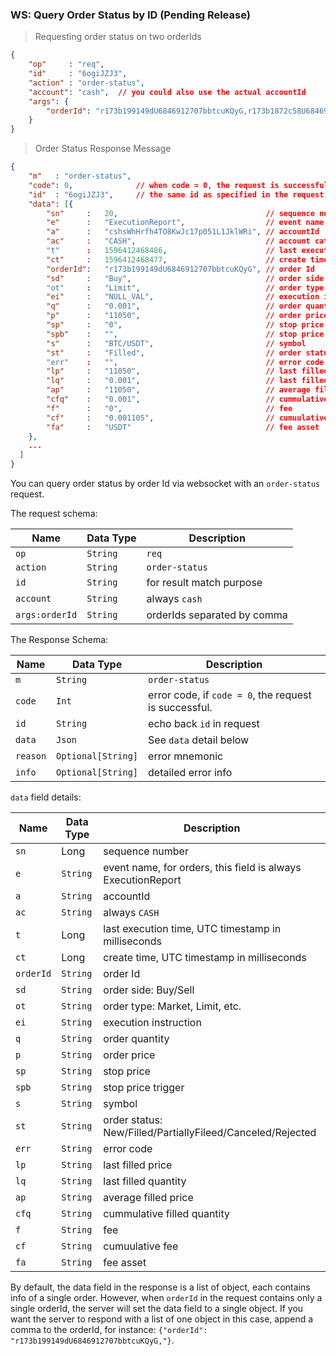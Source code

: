 ### WS: Query Order Status by ID (Pending Release)

> Requesting order status on two orderIds

```json
{
    "op"     : "req",
    "id"     : "6ogiJZJ3",
    "action" : "order-status",
    "account": "cash",  // you could also use the actual accountId
    "args": {
        "orderId": "r173b199149dU6846912707bbtcuKQyG,r173b1872c58U6846912707bbtcuAJW5"
    }
}
```

> Order Status Response Message

```json
{
    "m"   : "order-status", 
    "code": 0,              // when code = 0, the request is successful. 
    "id"  : "6ogiJZJ3",     // the same id as specified in the request. 
    "data": [{
        "sn"     :   20,                                 // sequence number
        "e"      :   "ExecutionReport",                  // event name, for orders, this field is always ExecutionReport
        "a"      :   "cshsWhHrfh4TO8KwJc17p051L1JklWRi", // accountId
        "ac"     :   "CASH",                             // account category: CASH
        "t"      :   1596412468486,                      // last execution time
        "ct"     :   1596412468477,                      // create time
        "orderId":   "r173b199149dU6846912707bbtcuKQyG", // order Id
        "sd"     :   "Buy",                              // order side: Buy/Sell
        "ot"     :   "Limit",                            // order type: Market, Limit, etc.
        "ei"     :   "NULL_VAL",                         // execution instruction
        "q"      :   "0.001",                            // order quantity
        "p"      :   "11050",                            // order price 
        "sp"     :   "0",                                // stop price
        "spb"    :   "",                                 // stop price trigger
        "s"      :   "BTC/USDT",                         // symbol
        "st"     :   "Filled",                           // order status: New/Filled/PartiallyFileed/Canceled/Rejected
        "err"    :   "",                                 // error code
        "lp"     :   "11050",                            // last filled price
        "lq"     :   "0.001",                            // last filled quantity
        "ap"     :   "11050",                            // average filled price 
        "cfq"    :   "0.001",                            // cummulative filled quantity
        "f"      :   "0",                                // fee
        "cf"     :   "0.001105",                         // cumuulative fee
        "fa"     :   "USDT"                              // fee asset
    },
    ...
  ]
}
```

You can query order status by order Id via websocket with an `order-status` request. 

The request schema:

 Name          | Data Type | Description                
-------------- | --------- | -------------------------- 
 `op`          | `String`  | `req`                      
 `action`      | `String`  | `order-status`  
 `id`          | `String`  | for result match purpose
 `account`     | `String`  | always `cash`        
 `args:orderId`| `String`  | orderIds separated by comma


The Response Schema:

 Name     | Data Type          | Description                   
--------- | ------------------ | ----------------------------- 
 `m`      | `String`           | `order-status`
 `code`   | `Int`              | error code, if `code = 0`, the request is successful.
 `id`     | `String`           | echo back `id` in request
 `data`   | `Json`             | See `data` detail below
 `reason` | `Optional[String]` | error mnemonic
 `info`   | `Optional[String]` | detailed error info


`data` field details:

Name      | Data Type | Description
--------- | ----------| -----------------------------
`sn`      | Long      | sequence number
`e`       | `String`  | event name, for orders, this field is always ExecutionReport
`a`       | `String`  | accountId
`ac`      | `String`  | always `CASH`
`t`       | Long      | last execution time, UTC timestamp in milliseconds
`ct`      | Long      | create time, UTC timestamp in milliseconds
`orderId` | `String`  | order Id
`sd`      | `String`  | order side: Buy/Sell
`ot`      | `String`  | order type: Market, Limit, etc.
`ei`      | `String`  | execution instruction
`q`       | `String`  | order quantity
`p`       | `String`  | order price 
`sp`      | `String`  | stop price
`spb`     | `String`  | stop price trigger
`s`       | `String`  | symbol
`st`      | `String`  | order status: New/Filled/PartiallyFileed/Canceled/Rejected
`err`     | `String`  | error code
`lp`      | `String`  | last filled price
`lq`      | `String`  | last filled quantity
`ap`      | `String`  | average filled price 
`cfq`     | `String`  | cummulative filled quantity
`f`       | `String`  | fee
`cf`      | `String`  | cumuulative fee
`fa`      | `String`  | fee asset


By default, the data field in the response is a list of object, each contains info of a single order. However, when `orderId` in the request contains only a single orderId,
the server will set the data field to a single object. If you want the server to respond with a list of one object in this case, append a comma to the orderId, for instance:
`{"orderId": "r173b199149dU6846912707bbtcuKQyG,"}`.


